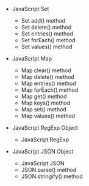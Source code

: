 

* JavaScript Set
    * Set add() method
    * Set delete() method
    * Set entries() method
    * Set forEach() method
    * Set values() method

 * JavaScript Map
   * Map clear() method
   * Map delete() method
   * Map entries() method
   * Map forEach() method
   * Map get() method
   * Map keys() method
   * Map set() method
   * Map values() method

* JavaScript RegExp Object
  * JavaScript RegExp
  
* JavaScript JSON Object
   * JavaScript JSON
   * JSON.parse() method
   * JSON.stringify() method
